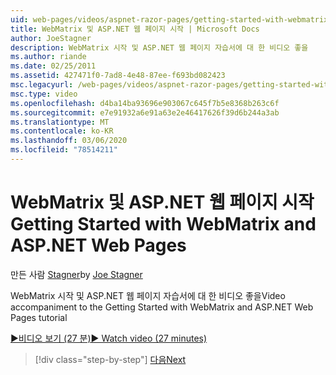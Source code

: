```yaml
---
uid: web-pages/videos/aspnet-razor-pages/getting-started-with-webmatrix-and-aspnet-web-pages
title: WebMatrix 및 ASP.NET 웹 페이지 시작 | Microsoft Docs
author: JoeStagner
description: WebMatrix 시작 및 ASP.NET 웹 페이지 자습서에 대 한 비디오 좋을
ms.author: riande
ms.date: 02/25/2011
ms.assetid: 427471f0-7ad8-4e48-87ee-f693bd082423
msc.legacyurl: /web-pages/videos/aspnet-razor-pages/getting-started-with-webmatrix-and-aspnet-web-pages
msc.type: video
ms.openlocfilehash: d4ba14ba93696e903067c645f7b5e8368b263c6f
ms.sourcegitcommit: e7e91932a6e91a63e2e46417626f39d6b244a3ab
ms.translationtype: MT
ms.contentlocale: ko-KR
ms.lasthandoff: 03/06/2020
ms.locfileid: "78514211"
---
```

# <a name="getting-started-with-webmatrix-and-aspnet-web-pages"></a><span data-ttu-id="fa15c-103">WebMatrix 및 ASP.NET 웹 페이지 시작</span><span class="sxs-lookup"><span data-stu-id="fa15c-103">Getting Started with WebMatrix and ASP.NET Web Pages</span></span>

<span data-ttu-id="fa15c-104">만든 사람 [Stagner](https://github.com/JoeStagner)</span><span class="sxs-lookup"><span data-stu-id="fa15c-104">by [Joe Stagner](https://github.com/JoeStagner)</span></span>

<span data-ttu-id="fa15c-105">WebMatrix 시작 및 ASP.NET 웹 페이지 자습서에 대 한 비디오 좋을</span><span class="sxs-lookup"><span data-stu-id="fa15c-105">Video accompaniment to the Getting Started with WebMatrix and ASP.NET Web Pages tutorial</span></span>

[<span data-ttu-id="fa15c-106">&#9654;비디오 보기 (27 분)</span><span class="sxs-lookup"><span data-stu-id="fa15c-106">&#9654; Watch video (27 minutes)</span></span>](https://channel9.msdn.com/Blogs/ASP-NET-Site-Videos/getting-started-with-webmatrix-and-aspnet-web-pages)

> [!div class="step-by-step"]
> [<span data-ttu-id="fa15c-107">다음</span><span class="sxs-lookup"><span data-stu-id="fa15c-107">Next</span></span>](introduction-to-aspnet-web-programming-using-the-razor-syntax.md)
